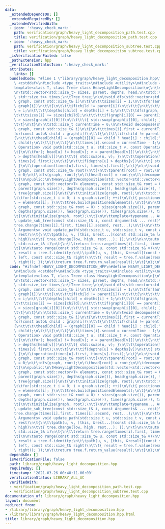 ```yaml
---
data:
  _extendedDependsOn: []
  _extendedRequiredBy: []
  _extendedVerifiedWith:
  - icon: ':heavy_check_mark:'
    path: verification/graph/heavy_light_decomposition_path.test.cpp
    title: verification/graph/heavy_light_decomposition_path.test.cpp
  - icon: ':heavy_check_mark:'
    path: verification/graph/heavy_light_decomposition_subtree.test.cpp
    title: verification/graph/heavy_light_decomposition_subtree.test.cpp
  _isVerificationFailed: false
  _pathExtension: hpp
  _verificationStatusIcon: ':heavy_check_mark:'
  attributes:
    links: []
  bundledCode: "#line 1 \"library/graph/heavy_light_decomposition.hpp\"\n\n\n\n#include\
    \ <cstddef>\n#include <type_traits>\n#include <utility>\n#include <vector>\n\n\
    template<class T, class Tree> class HeavyLightDecomposition\n{\n\tstatic_assert(std::is_integral_v<T>);\n\
    \n\tstd::vector<std::size_t> sizes, parent, depths, head;\n\tstd::vector<std::pair<std::size_t,\
    \ std::size_t>> times;\n\tTree tree;\n\n\tvoid dfs(std::vector<std::vector<std::size_t>>&\
    \ graph, const std::size_t& i)\n\t{\n\t\tsizes[i] = 1;\n\t\tfor(auto& child :\
    \ graph[i])\n\t\t{\n\t\t\tif(child != parent[i])\n\t\t\t{\n\t\t\t\tparent[child]\
    \ = i;\n\t\t\t\tdepths[child] = depths[i] + 1;\n\t\t\t\tdfs(graph, child);\n\t\
    \t\t\tsizes[i] += sizes[child];\n\t\t\t\tif(graph[i][0] == parent[i] || sizes[child]\
    \ > sizes[graph[i][0]])\n\t\t\t\t{ std::swap(graph[i][0], child); }\n\t\t\t}\n\
    \t\t}\n\t}\n\n\tstd::size_t currentTime = 0;\n\n\tvoid decompose(std::vector<std::vector<std::size_t>>&\
    \ graph, const std::size_t& i)\n\t{\n\t\ttimes[i].first = currentTime++;\n\t\t\
    for(const auto& child : graph[i])\n\t\t{\n\t\t\tif(child != parent[i])\n\t\t\t\
    {\n\t\t\t\thead[child] = (graph[i][0] == child ? head[i] : child);\n\t\t\t\tdecompose(graph,\
    \ child);\n\t\t\t}\n\t\t}\n\t\ttimes[i].second = currentTime - 1;\n\t}\n\n\ttemplate<typename\
    \ Operation> void path(std::size_t u, std::size_t v, const Operation operation)\n\
    \t{\n\t\tfor(; head[u] != head[v]; v = parent[head[v]])\n\t\t{\n\t\t\tif(depths[head[u]]\
    \ > depths[head[v]])\n\t\t\t{ std::swap(u, v); }\n\t\t\toperation(times[head[v]].first,\
    \ times[v].first);\n\t\t}\n\t\tif(depths[u] > depths[v])\n\t\t{ std::swap(u, v);\
    \ }\n\t\toperation(times[u].first, times[v].first);\n\t}\n\n\tvoid initialize(std::vector<std::vector<std::size_t>>&\
    \ graph, const std::size_t& root)\n\t{\n\t\tparent[root] = root;\n\t\tdepths[root]\
    \ = 0;\n\t\tdfs(graph, root);\n\t\thead[root] = root;\n\t\tdecompose(graph, root);\n\
    \t}\n\npublic:\n\tHeavyLightDecomposition(std::vector<std::vector<std::size_t>>&\
    \ graph, const std::vector<T> elements, const std::size_t& root = 0) : sizes(graph.size()),\
    \ parent(graph.size()), depths(graph.size()), head(graph.size()), times(graph.size()),\
    \ tree{graph.size()}\n\t{\n\t\tinitialize(graph, root);\n\t\tstd::vector<T> positionedElements(graph.size());\n\
    \t\tfor(std::size_t i = 0; i < graph.size(); ++i)\n\t\t{ positionedElements[times[i].first]\
    \ = elements[i]; }\n\t\ttree.build(positionedElements);\n\t}\n\n\tHeavyLightDecomposition(std::vector<std::vector<std::size_t>>&\
    \ graph, const std::size_t& root = 0) : sizes(graph.size()), parent(graph.size()),\
    \ depths(graph.size()), head(graph.size()), times(graph.size()), tree{graph.size()}\n\
    \t{\n\t\tinitialize(graph, root);\n\t}\n\n\ttemplate<typename... Arguments> void\
    \ update_sub_tree(const std::size_t& i, const Arguments& ... rest)\n\t{\n\t\t\
    tree.change(times[i].first, times[i].second, rest...);\n\t}\n\n\ttemplate<typename...\
    \ Arguments> void update_path(std::size_t u, std::size_t v, const Arguments& ...\
    \ rest)\n\t{\n\t\tpath(u, v, [this, &rest...](const std::size_t& low, const std::size_t&\
    \ high)\n\t\t{ tree.change(low, high, rest...); });\n\t}\n\n\tauto range(const\
    \ std::size_t& i)\n\t{\n\t\treturn tree.range(times[i].first, times[i].second);\n\
    \t}\n\n\tauto range(const std::size_t& u, const std::size_t& v)\n\t{\n\t\tauto\
    \ result = tree.f.identity;\n\t\tpath(u, v, [this, &result](const std::size_t&\
    \ left, const std::size_t& right)\n\t\t{ result = tree.f.value(result, tree.range(left,\
    \ right)); });\n\t\treturn tree.f.return_value(result);\n\t}\n};\n\n\n\n"
  code: "#ifndef HEAVY_LIGHT_DECOMPOSITION_HPP\n#define HEAVY_LIGHT_DECOMPOSITION_HPP\n\
    \n#include <cstddef>\n#include <type_traits>\n#include <utility>\n#include <vector>\n\
    \ntemplate<class T, class Tree> class HeavyLightDecomposition\n{\n\tstatic_assert(std::is_integral_v<T>);\n\
    \n\tstd::vector<std::size_t> sizes, parent, depths, head;\n\tstd::vector<std::pair<std::size_t,\
    \ std::size_t>> times;\n\tTree tree;\n\n\tvoid dfs(std::vector<std::vector<std::size_t>>&\
    \ graph, const std::size_t& i)\n\t{\n\t\tsizes[i] = 1;\n\t\tfor(auto& child :\
    \ graph[i])\n\t\t{\n\t\t\tif(child != parent[i])\n\t\t\t{\n\t\t\t\tparent[child]\
    \ = i;\n\t\t\t\tdepths[child] = depths[i] + 1;\n\t\t\t\tdfs(graph, child);\n\t\
    \t\t\tsizes[i] += sizes[child];\n\t\t\t\tif(graph[i][0] == parent[i] || sizes[child]\
    \ > sizes[graph[i][0]])\n\t\t\t\t{ std::swap(graph[i][0], child); }\n\t\t\t}\n\
    \t\t}\n\t}\n\n\tstd::size_t currentTime = 0;\n\n\tvoid decompose(std::vector<std::vector<std::size_t>>&\
    \ graph, const std::size_t& i)\n\t{\n\t\ttimes[i].first = currentTime++;\n\t\t\
    for(const auto& child : graph[i])\n\t\t{\n\t\t\tif(child != parent[i])\n\t\t\t\
    {\n\t\t\t\thead[child] = (graph[i][0] == child ? head[i] : child);\n\t\t\t\tdecompose(graph,\
    \ child);\n\t\t\t}\n\t\t}\n\t\ttimes[i].second = currentTime - 1;\n\t}\n\n\ttemplate<typename\
    \ Operation> void path(std::size_t u, std::size_t v, const Operation operation)\n\
    \t{\n\t\tfor(; head[u] != head[v]; v = parent[head[v]])\n\t\t{\n\t\t\tif(depths[head[u]]\
    \ > depths[head[v]])\n\t\t\t{ std::swap(u, v); }\n\t\t\toperation(times[head[v]].first,\
    \ times[v].first);\n\t\t}\n\t\tif(depths[u] > depths[v])\n\t\t{ std::swap(u, v);\
    \ }\n\t\toperation(times[u].first, times[v].first);\n\t}\n\n\tvoid initialize(std::vector<std::vector<std::size_t>>&\
    \ graph, const std::size_t& root)\n\t{\n\t\tparent[root] = root;\n\t\tdepths[root]\
    \ = 0;\n\t\tdfs(graph, root);\n\t\thead[root] = root;\n\t\tdecompose(graph, root);\n\
    \t}\n\npublic:\n\tHeavyLightDecomposition(std::vector<std::vector<std::size_t>>&\
    \ graph, const std::vector<T> elements, const std::size_t& root = 0) : sizes(graph.size()),\
    \ parent(graph.size()), depths(graph.size()), head(graph.size()), times(graph.size()),\
    \ tree{graph.size()}\n\t{\n\t\tinitialize(graph, root);\n\t\tstd::vector<T> positionedElements(graph.size());\n\
    \t\tfor(std::size_t i = 0; i < graph.size(); ++i)\n\t\t{ positionedElements[times[i].first]\
    \ = elements[i]; }\n\t\ttree.build(positionedElements);\n\t}\n\n\tHeavyLightDecomposition(std::vector<std::vector<std::size_t>>&\
    \ graph, const std::size_t& root = 0) : sizes(graph.size()), parent(graph.size()),\
    \ depths(graph.size()), head(graph.size()), times(graph.size()), tree{graph.size()}\n\
    \t{\n\t\tinitialize(graph, root);\n\t}\n\n\ttemplate<typename... Arguments> void\
    \ update_sub_tree(const std::size_t& i, const Arguments& ... rest)\n\t{\n\t\t\
    tree.change(times[i].first, times[i].second, rest...);\n\t}\n\n\ttemplate<typename...\
    \ Arguments> void update_path(std::size_t u, std::size_t v, const Arguments& ...\
    \ rest)\n\t{\n\t\tpath(u, v, [this, &rest...](const std::size_t& low, const std::size_t&\
    \ high)\n\t\t{ tree.change(low, high, rest...); });\n\t}\n\n\tauto range(const\
    \ std::size_t& i)\n\t{\n\t\treturn tree.range(times[i].first, times[i].second);\n\
    \t}\n\n\tauto range(const std::size_t& u, const std::size_t& v)\n\t{\n\t\tauto\
    \ result = tree.f.identity;\n\t\tpath(u, v, [this, &result](const std::size_t&\
    \ left, const std::size_t& right)\n\t\t{ result = tree.f.value(result, tree.range(left,\
    \ right)); });\n\t\treturn tree.f.return_value(result);\n\t}\n};\n\n\n#endif"
  dependsOn: []
  isVerificationFile: false
  path: library/graph/heavy_light_decomposition.hpp
  requiredBy: []
  timestamp: '2021-03-26 00:48:11-06:00'
  verificationStatus: LIBRARY_ALL_AC
  verifiedWith:
  - verification/graph/heavy_light_decomposition_path.test.cpp
  - verification/graph/heavy_light_decomposition_subtree.test.cpp
documentation_of: library/graph/heavy_light_decomposition.hpp
layout: document
redirect_from:
- /library/library/graph/heavy_light_decomposition.hpp
- /library/library/graph/heavy_light_decomposition.hpp.html
title: library/graph/heavy_light_decomposition.hpp
---
```

